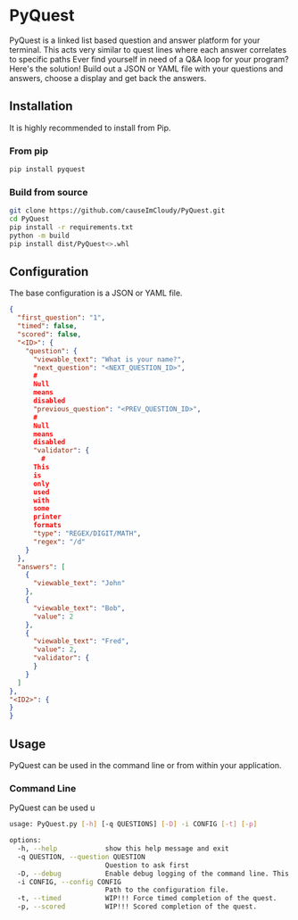 # PyQuest

PyQuest is a linked list based question and answer platform for your terminal. This acts very similar to quest lines
where each answer correlates to specific paths Ever find yourself in need of a Q&A loop for your program? Here's the
solution! Build out a JSON or YAML file with your questions and answers, choose a display and get back the answers.

## Installation

It is highly recommended to install from Pip.

### From pip

```bash
pip install pyquest
```

### Build from source

```bash
git clone https://github.com/causeImCloudy/PyQuest.git
cd PyQuest
pip install -r requirements.txt
python -m build
pip install dist/PyQuest<>.whl
```

## Configuration

The base configuration is a JSON or YAML file.

```json
{
  "first_question": "1",
  "timed": false,
  "scored": false,
  "<ID>": {
    "question": {
      "viewable_text": "What is your name?",
      "next_question": "<NEXT_QUESTION_ID>",
      #
      Null
      means
      disabled
      "previous_question": "<PREV_QUESTION_ID>",
      #
      Null
      means
      disabled
      "validator": {
        #
      This
      is
      only
      used
      with
      some
      printer
      formats
      "type": "REGEX/DIGIT/MATH",
      "regex": "/d"
    }
  },
  "answers": [
    {
      "viewable_text": "John"
    },
    {
      "viewable_text": "Bob",
      "value": 2
    },
    {
      "viewable_text": "Fred",
      "value": 2,
      "validator": {
      }
    }
  ]
},
"<ID2>": {
}
}

```

## Usage

PyQuest can be used in the command line or from within your application.

### Command Line

PyQuest can be used u

```bash
usage: PyQuest.py [-h] [-q QUESTIONS] [-D] -i CONFIG [-t] [-p]

options:
  -h, --help            show this help message and exit
  -q QUESTION, --question QUESTION
                        Question to ask first
  -D, --debug           Enable debug logging of the command line. This is logged to log.txt
  -i CONFIG, --config CONFIG
                        Path to the configuration file.
  -t, --timed           WIP!!! Force timed completion of the quest.
  -p, --scored          WIP!!! Scored completion of the quest.
```

